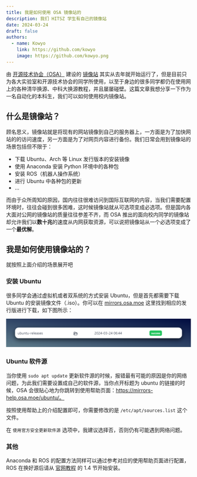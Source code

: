 ```yaml
---
title: 我是如何使用 OSA 镜像站的
description: 我们 HITSZ 学生有自己的镜像站
date: 2024-03-24
draft: false
authors:
  - name: Kowyo
    link: https://github.com/kowyo
    image: https://github.com/kowyo.png
---
```


由 [开源技术协会（OSA）](https://osa.moe) 建设的 [镜像站](https://mirrors.osa.moe/) 其实从去年就开始运行了，但是目前只为各大实验室和开源技术协会的同学所使用，以至于身边的很多同学都仍在使用网上的各种清华换源、中科大换源教程，并且屡屡碰壁。这篇文章我想分享一下作为一名自动化的本科生，我们可以如何使用校内镜像站。

## 什么是镜像站？

顾名思义，镜像站就是将现有的网站镜像到自己的服务器上，一方面是为了加快网站的的访问速度，另一方面是为了对网页内容进行备份。我们日常会用到镜像站的场景包括但不限于：

- 下载 Ubuntu、Arch 等 Linux 发行版本的安装镜像
- 使用 Anaconda 安装 Python 环境中的各种包
- 安装 ROS（机器人操作系统）
- 进行 Ubuntu 中各种包的更新
- ...

而由于众所周知的原因，国内往往很难访问到国际互联网的内容，当我们需要配置环境时，往往会碰到很多困难，这时候镜像站就从可选项变成必选项。但是国内各大面对公网的镜像站的质量往往参差不齐，而 OSA 推出的面向校内同学的镜像站却允许我们以**数十兆**的速度从内网获取资源，可以说把镜像站从一个必选项变成了一个**最优解**。

## 我是如何使用镜像站的？

就按照上面介绍的场景展开吧

### 安装 Ubuntu

很多同学会通过虚拟机或者双系统的方式安装 Ubuntu，但是首先都需要下载 Ubuntu 的安装镜像文件（.iso）。你可以在 [mirrors.osa.moe](https://mirrors.osa.moe/) 这里找到相应的发行版进行下载，如下图所示：

![image-20240324123436274](image-20240324123436274.png)

### Ubuntu 软件源

当你使用 `sudo apt update` 更新软件源的时候，报错最有可能的原因是你的网络问题，为此我们需要设置成自己的软件源，当你点开标题为 ubuntu 的链接的时候，OSA 会很贴心地为你跳转到使用帮助页面：https://mirrors-help.osa.moe/ubuntu/。

按照使用帮助上的介绍配置即可，你需要修改的是 `/etc/apt/sources.list` 这个文件。

在 `使用官方安全更新软件源` 选项中，我建议选择否，否则仍有可能遇到网络问题。

### 其他

Anaconda 和 ROS 的配置方法同样可以通过参考对应的使用帮助页面进行配置，ROS 在换好源后请从 [官网教程](https://wiki.ros.org/noetic/Installation/Ubuntu) 的 1.4 节开始安装。